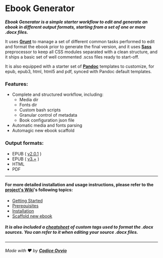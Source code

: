 # Ebook Generator

_**Ebook Generator is a simple starter workflow to edit and generate an ebook in different output formats, starting from a set of one or more .docx files.**_
<br>


It uses [**Grunt**](http://gruntjs.com/) to manage a set of different common tasks performed to edit and format the ebook prior to generate the final version, and it uses [**Sass**](http://sass-lang.com/) preprocessor to keep all CSS modules separated with a clean structure, and it ships a basic set of well commented .scss files ready to start-off.

It is also equipped with a starter set of [**Pandoc**](http://pandoc.org/) templates to customize, for epub, epub3, html, html5 and pdf, synced with Pandoc default templates.

### Features:

- Complete and structured workflow, including:
    - Media dir
    - Fonts dir
    - Custom bash scripts
    - Granular control of metadata
    - Book configuration json file
- Automatic media and fonts parsing
- Automagic new ebook scaffold

### Output formats:

- EPUB ( [v2.0.1](http://idpf.org/epub/201) )
- EPUB ( [v3.+](http://idpf.org/epub/301) )
- HTML
- PDF

---

#### For more detailed installation and usage instructions, please refer to the [project's Wiki](https://github.com/Libedizioni/ebook-generator/wiki)'s following topics:
* [Getting Started](https://github.com/Libedizioni/ebook-generator/wiki/Getting-Started)
* [Prerequisites](https://github.com/Libedizioni/ebook-generator/wiki/Prerequisites)
* [Installation](https://github.com/Libedizioni/ebook-generator/wiki/Installation)
* [Scaffold new ebook](https://github.com/Libedizioni/ebook-generator/wiki/Scaffold-new-ebook)

##### It is also included a [cheatsheet](https://github.com/Libedizioni/ebook-generator/wiki/Docx-Formatting-Shortcuts.md) of custom tags used to format the .docx sources. You can refer to it when editing your source .docx files.

---

###### Made with :heart: by [**Codice Ovvio**](http://github.com/codiceovvio)

